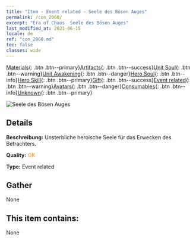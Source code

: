 ```yaml
---
title: "Item - Event related - Seele des Bösen Auges"
permalink: /con_2060/
excerpt: "Era of Chaos  Seele des Bösen Auges"
last_modified_at: 2021-06-15
locale: de
ref: "con_2060.md"
toc: false
classes: wide
---
```

 [Materials](/ItemsDE/){: .btn .btn--primary}[Artifacts](/ItemsDE/Artifacts/){: .btn .btn--success}[Unit Soul](/ItemsDE/UnitSoul/){: .btn .btn--warning}[Unit Awakening](/ItemsDE/UnitAwakening/){: .btn .btn--danger}[Hero Soul](/ItemsDE/HeroSoul/){: .btn .btn--info}[Hero Skill](/ItemsDE/HeroSkill/){: .btn .btn--primary}[Gift](/ItemsDE/Gift/){: .btn .btn--success}[Event related](/ItemsDE/Events/){: .btn .btn--warning}[Avatars](/ItemsDE/Avatars/){: .btn .btn--danger}[Consumables](/ItemsDE/Consumables/){: .btn .btn--info}[Unknown](/ItemsDE/Unknown/){: .btn .btn--primary}

 ![Seele des Bösen Auges](/images/t/juexing_703.png)

## Details
 **Beschreibung:** Unsterbliche heroische Seele für das Erwecken des Betrachters.

 **Quality:** <span style="color: #FF8C00">OK</span>

 **Type:** Event related

## Gather

  None

## This item contains:

  None

